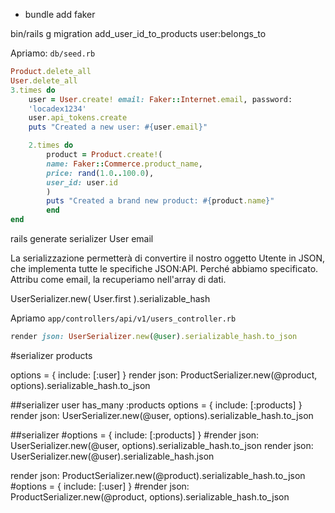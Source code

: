 * bundle add faker

bin/rails g migration add_user_id_to_products user:belongs_to

Apriamo: `db/seed.rb`

``` ruby
Product.delete_all
User.delete_all
3.times do
    user = User.create! email: Faker::Internet.email, password:
    'locadex1234'
    user.api_tokens.create
    puts "Created a new user: #{user.email}"

    2.times do
        product = Product.create!(
        name: Faker::Commerce.product_name,
        price: rand(1.0..100.0),
        user_id: user.id
        )
        puts "Created a brand new product: #{product.name}"
        end
end
```



rails generate serializer User email 

La serializzazione permetterà di convertire il nostro oggetto Utente in JSON, che implementa tutte le specifiche JSON:API. Perché abbiamo specificato.
Attribu come email, la recuperiamo nell'array di dati.

UserSerializer.new( User.first ).serializable_hash

Apriamo `app/controllers/api/v1/users_controller.rb`

```ruby
render json: UserSerializer.new(@user).serializable_hash.to_json
```


#serializer products

options = { include: [:user] }
render json: ProductSerializer.new(@product, options).serializable_hash.to_json


##serializer user
has_many :products
options = { include: [:products] }
render json: UserSerializer.new(@user, options).serializable_hash.to_json

##serializer
 #options = { include: [:products] }
#render json: UserSerializer.new(@user, options).serializable_hash.to_json
render json: UserSerializer.new(@user).serializable_hash.json


render json: ProductSerializer.new(@product).serializable_hash.to_json
    #options = { include: [:user] }
    #render json: ProductSerializer.new(@product, options).serializable_hash.to_json